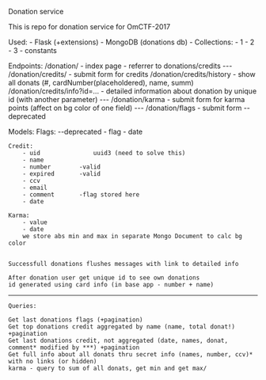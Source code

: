 Donation service

This is repo for donation service for OmCTF-2017

Used:
	- Flask (+extensions)
	- MongoDB (donations db)
	- Collections:
		- 1
		- 2
		- 3
		- constants

Endpoints:
	/donation/				 							- index page - referrer to donations/credits
		---
	/donation/credits/							- submit form for credits
	/donation/credits/history 			- show all donats (#, cardNumber(placeholdered), name, summ)
	/donation/credits/info?id=... 	- detailed information about donation by unique id (with another parameter)
		---
	/donation/karma									- submit form for karma points (affect on bg color of one field)
		---
	/donation/flags									- submit form   		-- deprecated

Models:
	Flags: --deprecated
		- flag
		- date

	Credit:
		- uid				uuid3 (need to solve this)
		- name
		- number		-valid
		- expired		-valid
		- ccv				
		- email			
		- comment		-flag stored here
		- date			

	Karma:
		- value
		- date
		we store abs min and max in separate Mongo Document to calc bg color


	Successfull donations flushes messages with link to detailed info
	
	After donation user get unique id to see own donations
	id generated using card info (in base app - number + name)		

----------------------

	Queries:

	Get last donations flags (+pagination)
	Get top donations credit aggregated by name (name, total donat!) +pagination
	Get last donations credit, not aggregated (date, names, donat, comment* modified by ***) +pagination
	Get full info about all donats thru secret info (names, number, ccv)* with no links (or hidden)
	karma - query to sum of all donats, get min and get max/

